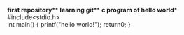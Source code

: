 ******first repository********
******learning git********
******c program of hello world*******
#include<stdio.h>   
int main()
{
printf("hello world!");
return0;
}
